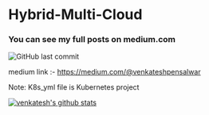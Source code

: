 # Hybrid-Multi-Cloud

### You can see my full posts on medium.com

![GitHub last commit](https://img.shields.io/github/last-commit/venkateshpensalwar/Hybrid-Multi-Cloud)

medium link :-  https://medium.com/@venkateshpensalwar


Note: K8s_yml file is Kubernetes project



[![venkatesh's github stats](https://github-readme-stats.vercel.app/api?username=venkateshpensalwar)](https://github.com/anuraghazra/github-readme-stats)

